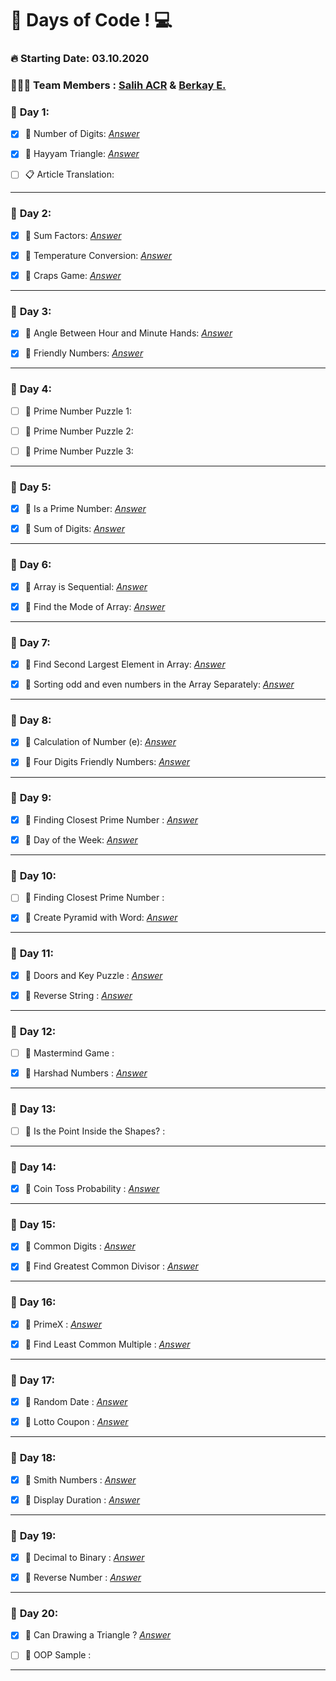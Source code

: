 # 💯 Days of Code !  💻  

### **🔥 Starting Date: 03.10.2020**
### **👨🏽‍💻 Team Members : [Salih ACR](https://github.com/salihacr) & [Berkay E.](https://github.com/clopylol)**


### 📅 **Day 1**:  
- [X]  📌 Number of Digits: *[Answer](https://github.com/clopylol/100DaysOfCode/tree/master/Day1/Question1)*
 
- [X] 📌 Hayyam Triangle: *[Answer](https://github.com/clopylol/100DaysOfCode/tree/master/Day1/Question2)*

- [ ] 📋  Article Translation:
---

### 📅 **Day 2**:  
- [X] 📌 Sum Factors: *[Answer](https://github.com/clopylol/100DaysOfCode/tree/master/Day2/Question1)*
 
- [X] 📌 Temperature Conversion: *[Answer](https://github.com/clopylol/100DaysOfCode/tree/master/Day2/Question2)*

- [X] 📌 Craps Game: *[Answer](https://github.com/clopylol/100DaysOfCode/tree/master/Day2/Question3)*

---

### 📅 **Day 3**:  
- [X] 📌 Angle Between Hour and Minute Hands: *[Answer](https://github.com/clopylol/100DaysOfCode/tree/master/Day3/Question1)*
 
- [X] 📌 Friendly Numbers: *[Answer](https://github.com/clopylol/100DaysOfCode/tree/master/Day3/Question2)*

---

### 📅 **Day 4**:  
- [ ] 📌 Prime Number Puzzle 1: 
 
- [ ] 📌 Prime Number Puzzle 2:

- [ ] 📌 Prime Number Puzzle 3:

---

### 📅 **Day 5**:  
- [X] 📌 Is a Prime Number: *[Answer](https://github.com/clopylol/100DaysOfCode/tree/master/Day5/Question1)*
 
- [X] 📌 Sum of Digits: *[Answer](https://github.com/clopylol/100DaysOfCode/tree/master/Day5/Question2)*

---

### 📅 **Day 6**:  
- [X] 📌 Array is Sequential: *[Answer](https://github.com/clopylol/100DaysOfCode/tree/master/Day6/Question1)*
 
- [X] 📌 Find the Mode of Array: *[Answer](https://github.com/clopylol/100DaysOfCode/tree/master/Day6/Question2)*

---

### 📅 **Day 7**:  
- [X] 📌 Find Second Largest Element in Array: *[Answer](https://github.com/clopylol/100DaysOfCode/tree/master/Day7/Question1)*
 
- [X] 📌 Sorting odd and even numbers in the Array Separately: *[Answer](https://github.com/clopylol/100DaysOfCode/tree/master/Day7/Question2)*

---

### 📅 **Day 8**:  
- [X] 📌 Calculation of Number (e): *[Answer](https://github.com/clopylol/100DaysOfCode/tree/master/Day8/Question1)*
 
- [X] 📌 Four Digits Friendly Numbers: *[Answer](https://github.com/clopylol/100DaysOfCode/tree/master/Day8/Question2)*

---

### 📅 **Day 9**:  
- [X] 📌 Finding Closest Prime Number : *[Answer](https://github.com/clopylol/100DaysOfCode/tree/master/Day9/Question1)*
 
- [X] 📌 Day of the Week: *[Answer](https://github.com/clopylol/100DaysOfCode/tree/master/Day9/Question2)*

---

### 📅 **Day 10**:  
- [ ] 📌 Finding Closest Prime Number : 
 
- [X] 📌 Create Pyramid with Word: *[Answer](https://github.com/clopylol/100DaysOfCode/tree/master/P2-Day10/Question2)*

---

### 📅 **Day 11**:  
- [X] 📌 Doors and Key Puzzle : *[Answer](https://github.com/clopylol/100DaysOfCode/tree/master/P2-Day11/Question1)*
 
- [X] 📌 Reverse String : *[Answer](https://github.com/clopylol/100DaysOfCode/tree/master/P2-Day11/Question2)*

---

### 📅 **Day 12**:  
- [ ] 📌 Mastermind Game : 
 
- [X] 📌 Harshad Numbers : *[Answer](https://github.com/clopylol/100DaysOfCode/tree/master/P2-Day12/Question2)*

---

### 📅 **Day 13**:  
- [ ] 📌 Is the Point Inside the Shapes? : 
 
---

### 📅 **Day 14**:  
- [X] 📌 Coin Toss Probability : *[Answer](https://github.com/clopylol/100DaysOfCode/tree/master/P2-Day14)*
 
---

### 📅 **Day 15**:  
- [X] 📌 Common Digits : *[Answer](https://github.com/clopylol/100DaysOfCode/tree/master/P2-Day15/Question1)*

- [X] 📌 Find Greatest Common Divisor : *[Answer](https://github.com/clopylol/100DaysOfCode/tree/master/P2-Day15/Question2)*

---

### 📅 **Day 16**:  
- [X] 📌 PrimeX : *[Answer](https://github.com/clopylol/100DaysOfCode/tree/master/P2-Day16/Question2)*

- [X] 📌 Find Least Common Multiple : *[Answer](https://github.com/clopylol/100DaysOfCode/tree/master/P2-Day16/Question1)*

---

### 📅 **Day 17**:  
- [X] 📌 Random Date : *[Answer](https://github.com/clopylol/100DaysOfCode/tree/master/P2-Day17/Question1)*

- [X] 📌 Lotto Coupon : *[Answer](https://github.com/clopylol/100DaysOfCode/tree/master/P2-Day17/Question2)*

---

### 📅 **Day 18**:  
- [X] 📌 Smith Numbers : *[Answer](https://github.com/clopylol/100DaysOfCode/tree/master/P2-Day18/Question1)*

- [X] 📌 Display Duration : *[Answer](https://github.com/clopylol/100DaysOfCode/tree/master/P2-Day18/Question2)*

---

### 📅 **Day 19**:  
- [X] 📌 Decimal to Binary : *[Answer](https://github.com/clopylol/100DaysOfCode/tree/master/P2-Day19/Question1)*

- [X] 📌 Reverse Number : *[Answer](https://github.com/clopylol/100DaysOfCode/tree/master/P2-Day19/Question2)*

---

### 📅 **Day 20**:  
- [X] 📌 Can Drawing a Triangle ? *[Answer](https://github.com/clopylol/100DaysOfCode/tree/master/P2-Day20/Question1)*

- [ ] 📌 OOP Sample :

---